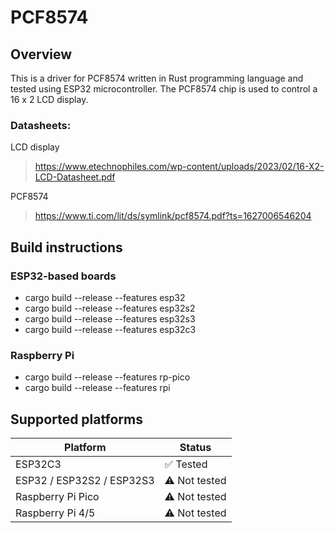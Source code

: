# PCF8574

## Overview
This is a driver for PCF8574 written in Rust programming language and tested using ESP32 microcontroller. The PCF8574 chip is used to control a 16 x 2 LCD display.

### Datasheets:
LCD display
> https://www.etechnophiles.com/wp-content/uploads/2023/02/16-X2-LCD-Datasheet.pdf

PCF8574
> https://www.ti.com/lit/ds/symlink/pcf8574.pdf?ts=1627006546204

## Build instructions

### ESP32-based boards
- cargo build --release --features esp32
- cargo build --release --features esp32s2
- cargo build --release --features esp32s3
- cargo build --release --features esp32c3

### Raspberry Pi
- cargo build --release --features rp-pico  
- cargo build --release --features rpi 

## Supported platforms

| Platform           | Status      |  
|--------------------|------------|  
| ESP32C3           | ✅ Tested  |  
| ESP32 / ESP32S2 / ESP32S3 | ⚠ Not tested |  
| Raspberry Pi Pico | ⚠ Not tested |  
| Raspberry Pi 4/5  | ⚠ Not tested |
